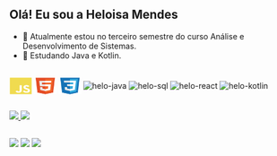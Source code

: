 ## Olá! Eu sou a Heloisa Mendes

- 🔭 Atualmente estou no terceiro semestre do curso Análise e Desenvolvimento de Sistemas.
- 🌱 Estudando Java e Kotlin.

 <div style="display: inline_block"><br>
  <img align="center" alt="helo-Js" height="30" width="40" src="https://raw.githubusercontent.com/devicons/devicon/master/icons/javascript/javascript-plain.svg">
  <img align="center" alt="helo-HTML" height="30" width="40" src="https://raw.githubusercontent.com/devicons/devicon/master/icons/html5/html5-original.svg">
  <img align="center" alt="helo-CSS" height="30" width="40" src="https://raw.githubusercontent.com/devicons/devicon/master/icons/css3/css3-original.svg">
  <img align="center" alt="helo-java" height="45" width="50" src="https://cdn.jsdelivr.net/gh/devicons/devicon@latest/icons/java/java-original-wordmark.svg" /> 
  <img align="center" alt="helo-sql" height="45" width="50" src="https://cdn.jsdelivr.net/gh/devicons/devicon@latest/icons/mysql/mysql-plain-wordmark.svg" />
  <img align="center" alt="helo-react" height="45" width="50" src="https://cdn.jsdelivr.net/gh/devicons/devicon@latest/icons/react/react-original-wordmark.svg" />
  <img align="center" alt=helo-kotlin height="30" width="40" src="https://cdn.jsdelivr.net/gh/devicons/devicon@latest/icons/kotlin/kotlin-original.svg" />
                    
 </div>

 ##
 
<div>
  <a href="https://github.com/miri12345">
  <img height="180em" src="https://github-readme-stats.vercel.app/api?username=heloomendess&show_icons=true&theme=aura&include_all_commits=true&count_private=true"/>
  <img height="180em" src="https://github-readme-stats.vercel.app/api/top-langs/?username=heloomendess&layout=compact&langs_count=16&theme=aura"/>
</div>
   
##

<div>
  <a href="https://www.instagram.com/heloomendess/" target="_blank"><img src="https://img.shields.io/badge/-Instagram-%23E4405F?style=for-the-badge&logo=instagram&logoColor=white" target="_blank"></a>
  <a href = "mailto:heloisamendes2112@gmail.com"><img src="https://img.shields.io/badge/-Gmail-%23333?style=for-the-badge&logo=gmail&logoColor=white" target="_blank"></a>
  <a href="https://www.linkedin.com/in/heloisa-mendes-189a1223b/" target="_blank"><img src="https://img.shields.io/badge/-LinkedIn-%230077B5?style=for-the-badge&logo=linkedin&logoColor=white" target="_blank"></a> 
</div>
    
